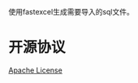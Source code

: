 使用fastexcel生成需要导入的sql文件。

开源协议
==========
[Apache License](http://www.apache.org/licenses/LICENSE-2.0)
